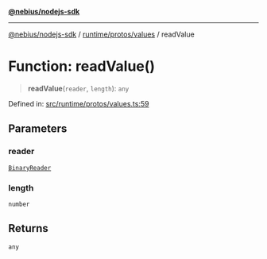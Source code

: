 [**@nebius/nodejs-sdk**](../../../../README.md)

***

[@nebius/nodejs-sdk](../../../../README.md) / [runtime/protos/values](../README.md) / readValue

# Function: readValue()

> **readValue**(`reader`, `length`): `any`

Defined in: [src/runtime/protos/values.ts:59](https://github.com/nebius/nodejs-sdk/blob/2ec552fb564ad8fdbf78c4eb6e73ce9101501e8a/src/runtime/protos/values.ts#L59)

## Parameters

### reader

[`BinaryReader`](../../core/classes/BinaryReader.md)

### length

`number`

## Returns

`any`
